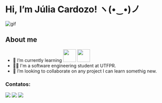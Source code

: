 # Hi, I’m Júlia Cardozo! ヽ(•‿•)ノ

![gif](https://i.pinimg.com/originals/50/d9/07/50d907507c76d39909a0e7c133f10e6e.gif)


## About me
- 🌱 I’m currently learning <img src="https://cdn.jsdelivr.net/gh/devicons/devicon/icons/java/java-original.svg" width="40" height="40"/> <img src="https://cdn.jsdelivr.net/gh/devicons/devicon/icons/c/c-original.svg" width="40" height="40"/>
- 👩‍🎓 I'm a software engineering student at UTFPR.
- 🤝 I’m looking to collaborate on any project I can learn somethig new.
### Contatos:
[<img src="https://img.shields.io/badge/linkedin-%230077B5.svg?&style=for-the-badge&logo=linkedin&logoColor=white" />](https://www.linkedin.com/in/j%C3%BAlia-cardozo-cavalcante) [<img src = "https://img.shields.io/badge/instagram-%23E4405F.svg?&style=for-the-badge&logo=instagram&logoColor=white">](https://www.instagram.com/juria.cardozo/) [<img src = "https://img.shields.io/badge/facebook-%231877F2.svg?&style=for-the-badge&logo=facebook&logoColor=white">](https://www.facebook.com/julia.cardozo.714049/)
